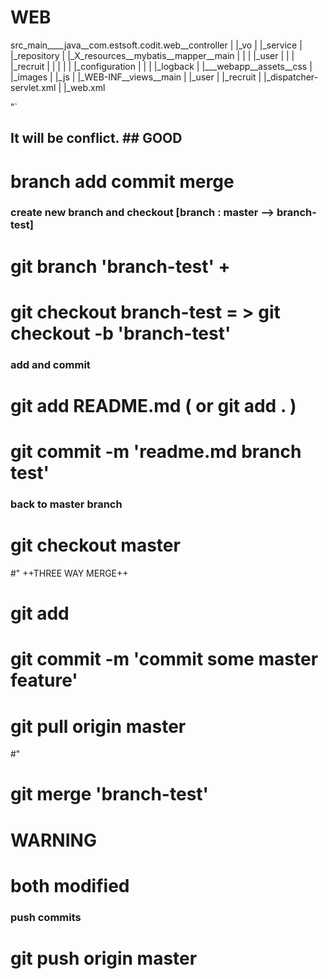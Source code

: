 # WEB

src_main____java__com.estsoft.codit.web__controller
        |                              |_vo
        |                              |_service
        |                              |_repository
        |
        |_X_resources__mybatis__mapper__main
        |            |        |       |_user
        |            |        |       |_recruit
        |            |        |
        |            |        |_configuration
        |            |
        |            |_logback
        |
        |___webapp__assets__css
                  |       |_images
                  |       |_js
                  |
                  |_WEB-INF__views__main
                           |      |_user
                           |      |_recruit
                           |
                           |_dispatcher-servlet.xml
                           |
                           |_web.xml

"`

## It will be conflict. ## GOOD

# branch add commit merge

### create new branch and checkout   [branch : master --> branch-test]
# git branch 'branch-test'        +
# git checkout branch-test        = > git checkout -b 'branch-test'

### add and commit
# git add README.md         ( or git add . )
# git commit -m 'readme.md branch test'

### back to master branch
# git checkout master

#"  ++THREE WAY MERGE++
# git add <some file name to be added>
# git commit -m 'commit some master feature'
#
# git pull origin master
#"

# git merge 'branch-test'

# WARNING
# both modified

### push commits
# git push origin master

